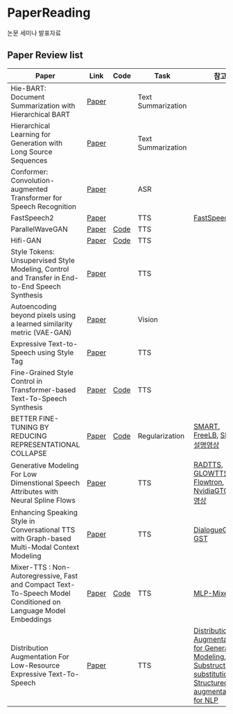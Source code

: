 # PaperReading
논문 세미나 발표자료

## Paper Review list

| Paper                                     | Link                                      | Code | Task | 참고 |
| ----------------------------------------- | ----------------------------------------- | ---- | ---- | ---- |
|Hie-BART: Document Summarization with Hierarchical BART| [Paper](https://aclanthology.org/2021.naacl-srw.20.pdf) | | Text Summarization | |
|Hierarchical Learning for Generation with Long Source Sequences | [Paper](https://arxiv.org/pdf/2104.07545.pdf) | | Text Summarization | |
| Conformer: Convolution-augmented Transformer for Speech Recognition | [Paper](https://arxiv.org/pdf/2005.08100.pdf) |      | ASR |      |
| FastSpeech2 | [Paper]() | | TTS | [FastSpeech]()|
| ParallelWaveGAN | [Paper]() | [Code]()| TTS | |
| Hifi-GAN | [Paper]() | [Code]() | TTS | |
| Style Tokens: Unsupervised Style Modeling, Control and Transfer in End-to-End Speech Synthesis | [Paper](https://arxiv.org/pdf/1803.09017.pdf) |      | TTS |      |
| Autoencoding beyond pixels using a learned similarity metric (VAE-GAN) | [Paper](https://arxiv.org/pdf/1512.09300.pdf) |      | Vision |      |
| Expressive Text-to-Speech using Style Tag | [Paper](https://arxiv.org/abs/2104.00436) |      | TTS  |      |
|                          Fine-Grained Style Control in Transformer-based Text-To-Speech Synthesis                           | [Paper](https://arxiv.org/abs/2110.06306) | [Code](https://github.com/b04901014/FG-transformer-TTS) |  TTS|   |
|                       BETTER FINE-TUNING BY REDUCING REPRESENTATIONAL COLLAPSE                       | [Paper](https://arxiv.org/pdf/2008.03156.pdf) |      [Code](https://github.com/pytorch/fairseq/tree/main/examples/rxf)       |       Regularization       | [SMART](https://arxiv.org/pdf/1911.03437.pdf), [FreeLB](https://openreview.net/pdf?id=BygzbyHFvB), [SMART설명영상](https://youtu.be/ma4QTdCqODE)  |
 | Generative Modeling For Low Dimenstional Speech Attributes with Neural Spline Flows | [Paper](https://arxiv.org/pdf/2203.01786.pdf) |   |  TTS  | [RADTTS](https://openreview.net/pdf?id=0NQwnnwAORi), [GLOWTTS](https://arxiv.org/abs/2005.11129), [Flowtron](https://arxiv.org/pdf/2005.05957.pdf),  [NvidiaGTC2022영상](https://www.nvidia.com/gtc/session-catalog/?tab.scheduledorondemand=1583520458947001NJiE&search=Latest%20Research%20in%20Speech%20Synthesis%20at%20NVIDIA#/session/1642537432521001fCdl) |
 | Enhancing Speaking Style in Conversational TTS with Graph-based Multi-Modal Context Modeling | [Paper](https://arxiv.org/pdf/2106.06233.pdf) |  | TTS | [DialogueGCN](https://arxiv.org/pdf/1908.11540.pdf), [GST](https://google.github.io/tacotron/publications/global_style_tokens/Style%20Tokens%20Unsupervised%20Style%20Modeling%20Control%20and%20Transfer.pdf) |
  | Mixer-TTS : Non-Autoregressive, Fast and Compact Text-To-Speech Model Conditioned on Language Model Embeddings | [Paper](https://arxiv.org/pdf/2110.03584.pdf) | [Code](https://github.com/NVIDIA/NeMo/blob/main/nemo/collections/tts/models/mixer_tts.py) | TTS | [MLP-Mixer](https://arxiv.org/pdf/2105.01601.pdf) |
| Distribution Augmentation For Low-Resource Expressive Text-To-Speech | [Paper](https://arxiv.org/pdf/2202.06409.pdf) | | TTS | [Distribution Augmentation for Generative Modeling](http://proceedings.mlr.press/v119/jun20a/jun20a.pdf), [Substructure substitution: Structured data augmentation for NLP](https://arxiv.org/pdf/2101.00411.pdf) |
